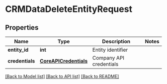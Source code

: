 # CRMDataDeleteEntityRequest

## Properties
Name | Type | Description | Notes
------------ | ------------- | ------------- | -------------
**entity_id** | **int** | Entity identifier | 
**credentials** | [**CoreAPICredentials**](CoreAPICredentials.md) | Company API credentials | 

[[Back to Model list]](../README.md#documentation-for-models) [[Back to API list]](../README.md#documentation-for-api-endpoints) [[Back to README]](../README.md)


